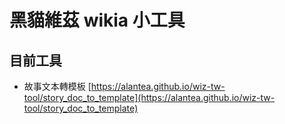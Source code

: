 黑貓維茲 wikia 小工具
===
## 目前工具
- 故事文本轉模板 [https://alantea.github.io/wiz-tw-tool/story_doc_to_template](https://alantea.github.io/wiz-tw-tool/story_doc_to_template)